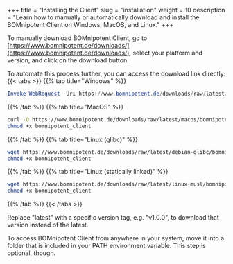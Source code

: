 +++
title = "Installing the Client"
slug = "installation"
weight = 10
description = "Learn how to manually or automatically download and install the BOMnipotent Client on Windows, MacOS, and Linux."
+++

To manually download BOMnipotent Client, go to [https://www.bomnipotent.de/downloads/](https://www.bomnipotent.de/downloads/), select your platform and version, and click on the download button.

To automate this process further, you can access the download link directly:
{{< tabs >}}
{{% tab title="Windows" %}}
```powershell
Invoke-WebRequest -Uri https://www.bomnipotent.de/downloads/raw/latest/windows/bomnipotent_client.exe -OutFile bomnipotent_client.exe
```
{{% /tab %}}
{{% tab title="MacOS" %}}
```bash
curl -O https://www.bomnipotent.de/downloads/raw/latest/macos/bomnipotent_client
chmod +x bomnipotent_client
```
{{% /tab %}}
{{% tab title="Linux (glibc)" %}}
```bash
wget https://www.bomnipotent.de/downloads/raw/latest/debian-glibc/bomnipotent_client;
chmod +x bomnipotent_client
```
{{% /tab %}}
{{% tab title="Linux (statically linked)" %}}
```bash
wget https://www.bomnipotent.de/downloads/raw/latest/linux-musl/bomnipotent_client;
chmod +x bomnipotent_client
```
{{% /tab %}}
{{< /tabs >}}

Replace "latest" with a specific version tag, e.g. "v1.0.0", to download that version instead of the latest.

To access BOMnipotent Client from anywhere in your system, move it into a folder that is included in your PATH environment variable. This step is optional, though.

